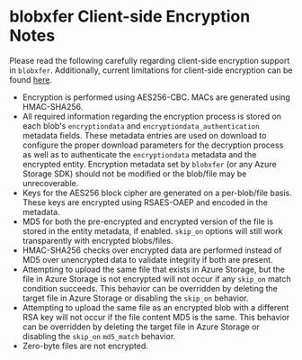 # blobxfer Client-side Encryption Notes
Please read the following carefully regarding client-side encryption support
in `blobxfer`. Additionally, current limitations for client-side encryption
can be found [here](99-current-limitations.md).

* Encryption is performed using AES256-CBC. MACs are generated using
HMAC-SHA256.
* All required information regarding the encryption process is stored on
each blob's `encryptiondata` and `encryptiondata_authentication` metadata
fields. These metadata entries are used on download to configure the proper
download parameters for the decryption process as well as to authenticate
the `encryptiondata` metadata and the encrypted entity. Encryption metadata
set by `blobxfer` (or any Azure Storage SDK) should not be modified or
the blob/file may be unrecoverable.
* Keys for the AES256 block cipher are generated on a per-blob/file basis.
These keys are encrypted using RSAES-OAEP and encoded in the metadata.
* MD5 for both the pre-encrypted and encrypted version of the file is stored
in the entity metadata, if enabled. `skip_on` options will still work
transparently with encrypted blobs/files.
* HMAC-SHA256 checks over encrypted data are performed instead of MD5 over
unencrypted data to validate integrity if both are present.
* Attempting to upload the same file that exists in Azure Storage, but the
file in Azure Storage is not encrypted will not occur if any `skip_on` match
condition succeeds. This behavior can be overridden by deleting the target
file in Azure Storage or disabling the `skip_on` behavior.
* Attempting to upload the same file as an encrypted blob with a different
RSA key will not occur if the file content MD5 is the same. This behavior
can be overridden by deleting the target file in Azure Storage or disabling
the `skip_on` `md5_match` behavior.
* Zero-byte files are not encrypted.
